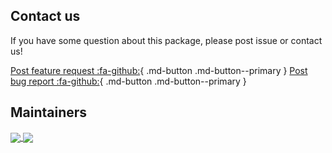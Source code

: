 ## Contact us

If you have some question about this package, please post issue or contact us!

[Post feature request :fa-github:](https://github.com/tier4/scenario_simulator_v2/issues/new?assignees=&labels=&template=feature_request.md&title=){ .md-button .md-button--primary }
[Post bug report :fa-github:](https://github.com/tier4/scenario_simulator_v2/issues/new?assignees=&labels=&template=bug_report.md&title=){ .md-button .md-button--primary }

## Maintainers

<a href="https://github.com/hakuturu583">
  <img align="center" src="https://github-readme-stats.vercel.app/api?username=hakuturu583&show_icons=true&title_color=22A3CD&icon_color=06579E" />
</a>  

<a href="https://github.com/yamacir-kit">
  <img align="center" src="https://github-readme-stats.vercel.app/api?username=yamacir-kit&show_icons=true&title_color=22A3CD&icon_color=06579E" />
</a>